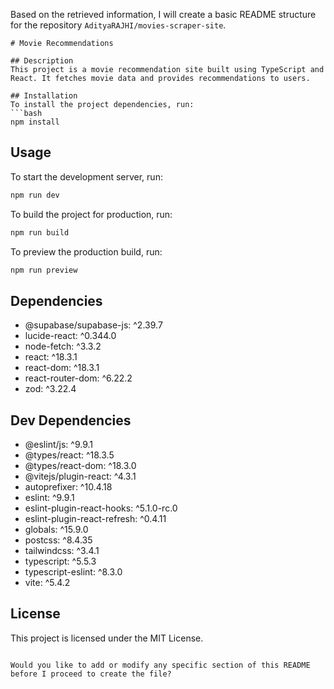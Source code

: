 Based on the retrieved information, I will create a basic README structure for the repository `AdityaRAJHI/movies-scraper-site`.

```plaintext
# Movie Recommendations

## Description
This project is a movie recommendation site built using TypeScript and React. It fetches movie data and provides recommendations to users.

## Installation
To install the project dependencies, run:
```bash
npm install
```

## Usage
To start the development server, run:
```bash
npm run dev
```
To build the project for production, run:
```bash
npm run build
```
To preview the production build, run:
```bash
npm run preview
```

## Dependencies
- @supabase/supabase-js: ^2.39.7
- lucide-react: ^0.344.0
- node-fetch: ^3.3.2
- react: ^18.3.1
- react-dom: ^18.3.1
- react-router-dom: ^6.22.2
- zod: ^3.22.4

## Dev Dependencies
- @eslint/js: ^9.9.1
- @types/react: ^18.3.5
- @types/react-dom: ^18.3.0
- @vitejs/plugin-react: ^4.3.1
- autoprefixer: ^10.4.18
- eslint: ^9.9.1
- eslint-plugin-react-hooks: ^5.1.0-rc.0
- eslint-plugin-react-refresh: ^0.4.11
- globals: ^15.9.0
- postcss: ^8.4.35
- tailwindcss: ^3.4.1
- typescript: ^5.5.3
- typescript-eslint: ^8.3.0
- vite: ^5.4.2

## License
This project is licensed under the MIT License.
```

Would you like to add or modify any specific section of this README before I proceed to create the file?
